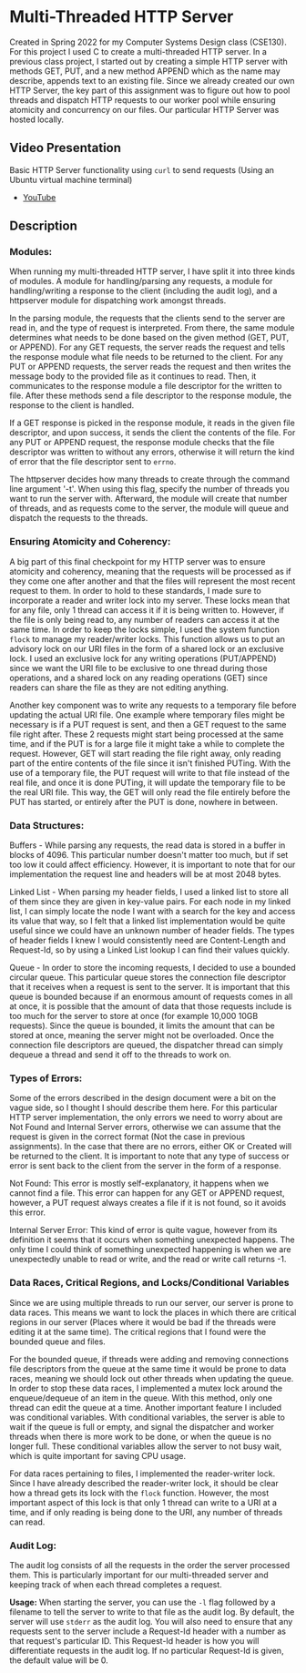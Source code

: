 # Multi-Threaded HTTP Server
Created in Spring 2022 for my Computer Systems Design class (CSE130). For this project I used C to create a multi-threaded HTTP server. In a previous class project, I started out by creating a simple HTTP server with methods GET, PUT, and a new method APPEND which as the name may describe, appends text to an existing file. Since we already created our own HTTP Server, the key part of this assignment was to  figure out how to pool threads and dispatch HTTP requests to our worker pool while ensuring atomicity and concurrency on our files. Our particular HTTP Server was hosted locally.

## Video Presentation
Basic HTTP Server functionality using `curl` to send requests (Using an Ubuntu virtual machine terminal)
- [YouTube](https://www.youtube.com/watch?v=f2CxENj_Nd8)

## Description

### Modules:
When running my multi-threaded HTTP server, I have split it into three kinds of modules. A module for handling/parsing any requests, a module for handling/writing a response to the client (including the audit log), and a httpserver module for dispatching work amongst threads. 

In the parsing module, the requests that the clients send to the server are read in, and the type of request is interpreted. From there, the same module determines what needs to be done based on the given method (GET, PUT, or APPEND). For any GET requests, the server reads the request and tells the response module what file needs to be returned to the client. For any PUT or APPEND requests, the server reads the request and then writes the message body to the provided file as it continues to read. Then, it communicates to the response module a file descriptor for the written to file. After these methods send a file descriptor to the response module, the response to the client is handled.

If a GET response is picked in the response module, it reads in the given file descriptor, and upon success, it sends the client the contents of the file. For any PUT or APPEND request, the response module checks that the file descriptor was written to without any errors, otherwise it will return the kind of error that the file descriptor sent to `errno`.

The httpserver decides how many threads to create through the command line argument '-t'. When using this flag, specify the number of threads you want to run the server with. Afterward, the module will create that number of threads, and as requests come to the server, the module will queue and dispatch the requests to the threads. 

### Ensuring Atomicity and Coherency:
A big part of this final checkpoint for my HTTP server was to ensure atomicity and coherency, meaning that the requests will be processed as if they come one after another and that the files will represent the most recent request to them. In order to hold to these standards, I made sure to incorporate a reader and writer lock into my server. These locks mean that for any file, only 1 thread can access it if it is being written to. However, if the file is only being read to, any number of readers can access it at the same time. In order to keep the locks simple, I used the system function `flock` to manage my reader/writer locks. This function allows us to put an advisory lock on our URI files in the form of a shared lock or an exclusive lock. I used an exclusive lock for any writing operations (PUT/APPEND) since we want the URI file to be exclusive to one thread during those operations, and a shared lock on any reading operations (GET) since readers can share the file as they are not editing anything. 

Another key component was to write any requests to a temporary file before updating the actual URI file. One example where temporary files might be necessary is if a PUT request is sent, and then a GET request to the same file right after. These 2 requests might start being processed at the same time, and if the PUT is for a large file it might take a while to complete the request. However, GET will start reading the file right away, only reading part of the entire contents of the file since it isn't finished PUTing. With the use of a temporary file, the PUT request will write to that file instead of the real file, and once it is done PUTing, it will update the temporary file to be the real URI file. This way, the GET will only read the file entirely before the PUT has started, or entirely after the PUT is done, nowhere in between. 

### Data Structures: 
Buffers - While parsing any requests, the read data is stored in a buffer in blocks of 4096. This particular number doesn't matter too much, but if set too low it could affect efficiency. However, it is important to note that for our implementation the request line and headers will be at most 2048 bytes.

Linked List - When parsing my header fields, I used a linked list to store all of them since they are given in key-value pairs. For each node in my linked list, I can simply locate the node I want with a search for the key and access its value that way, so I felt that a linked list implementation would be quite useful since we could have an unknown number of header fields. The types of header fields I knew I would consistently need are Content-Length and Request-Id, so by using a Linked List lookup I can find their values quickly. 

Queue - In order to store the incoming requests, I decided to use a bounded circular queue. This particular queue stores the connection file descriptor that it receives when a request is sent to the server. It is important that this queue is bounded because if an enormous amount of requests comes in all at once, it is possible that the amount of data that those requests include is too much for the server to store at once (for example 10,000 10GB requests). Since the queue is bounded, it limits the amount that can be stored at once, meaning the server might not be overloaded. Once the connection file descriptors are queued, the dispatcher thread can simply dequeue a thread and send it off to the threads to work on.

### Types of Errors:

Some of the errors described in the design document were a bit on the vague side, so I thought I should describe them here. For this particular HTTP server implementation, the only errors we need to worry about are Not Found and Internal Server errors, otherwise we can assume that the request is given in the correct format (Not the case in previous assignments). In the case that there are no errors, either OK or Created will be returned to the client. It is important to note that any type of success or error is sent back to the client from the server in the form of a response.

Not Found: This error is mostly self-explanatory, it happens when we cannot find a file. This error can happen for any GET or APPEND request, however, a PUT request always creates a file if it is not found, so it avoids this error. 

Internal Server Error: This kind of error is quite vague, however from its definition it seems that it occurs when something unexpected happens. The only time I could think of something unexpected happening is when we are unexpectedly unable to read or write, and the read or write call returns -1.

### Data Races, Critical Regions, and Locks/Conditional Variables

Since we are using multiple threads to run our server, our server is prone to data races. This means we want to lock the places in which there are critical regions in our server (Places where it would be bad if the threads were editing it at the same time). The critical regions that I found were the bounded queue and files. 

For the bounded queue, if threads were adding and removing connections file descriptors from the queue at the same time it would be prone to data races, meaning we should lock out other threads when updating the queue. In order to stop these data races, I implemented a mutex lock around the enqueue/dequeue of an item in the queue. With this method, only one thread can edit the queue at a time. Another important feature I included was conditional variables. With conditional variables, the server is able to wait if the queue is full or empty, and signal the dispatcher and worker threads when there is more work to be done, or when the queue is no longer full. These conditional variables allow the server to not busy wait, which is quite important for saving CPU usage.  

For data races pertaining to files, I implemented the reader-writer lock. Since I have already described the reader-writer lock, it should be clear how a thread gets its lock with the `flock` function. However, the most important aspect of this lock is that only 1 thread can write to a URI at a time, and if only reading is being done to the URI, any number of threads can read.

### Audit Log:

The audit log consists of all the requests in the order the server processed them. This is particularly important for our multi-threaded server and keeping track of when each thread completes a request. 

**Usage:**
When starting the server, you can use the `-l` flag followed by a filename to tell the server to write to that file as the audit log. By default, the server will use `stderr` as the audit log. You will also need to ensure that any requests sent to the server include a Request-Id header with a number as that request's particular ID. This Request-Id header is how you will differentiate requests in the audit log. If no particular Request-Id is given, the default value will be 0. 
